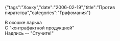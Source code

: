 {"tags":"Хокку","date":"2006-02-19","title":"Против пиратства","categories":"Графомания"}

В окошке ларька  
С "контрафактной продукцией"  
Надпись -- "Стучите!"
